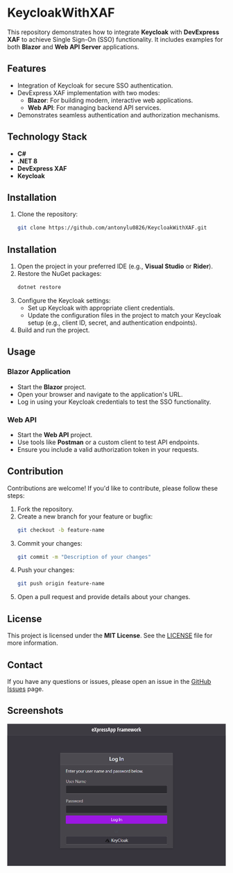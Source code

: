 # KeycloakWithXAF

This repository demonstrates how to integrate **Keycloak** with **DevExpress XAF** to achieve Single Sign-On (SSO) functionality. It includes examples for both **Blazor** and **Web API Server** applications.

## Features

- Integration of Keycloak for secure SSO authentication.
- DevExpress XAF implementation with two modes:
  - **Blazor**: For building modern, interactive web applications.
  - **Web API**: For managing backend API services.
- Demonstrates seamless authentication and authorization mechanisms.

## Technology Stack

- **C#**
- **.NET 8**
- **DevExpress XAF**
- **Keycloak**

## Installation

1. Clone the repository:
   ```bash
   git clone https://github.com/antonylu0826/KeycloakWithXAF.git

## Installation

1. Open the project in your preferred IDE (e.g., **Visual Studio** or **Rider**).
2. Restore the NuGet packages:
   ```bash
   dotnet restore
   ```
3. Configure the Keycloak settings:
   - Set up Keycloak with appropriate client credentials.
   - Update the configuration files in the project to match your Keycloak setup (e.g., client ID, secret, and authentication endpoints).
4. Build and run the project.

## Usage

### Blazor Application
- Start the **Blazor** project.
- Open your browser and navigate to the application's URL.
- Log in using your Keycloak credentials to test the SSO functionality.

### Web API
- Start the **Web API** project.
- Use tools like **Postman** or a custom client to test API endpoints.
- Ensure you include a valid authorization token in your requests.

## Contribution

Contributions are welcome! If you'd like to contribute, please follow these steps:

1. Fork the repository.
2. Create a new branch for your feature or bugfix:
   ```bash
   git checkout -b feature-name
   ```
3. Commit your changes:
   ```bash
   git commit -m "Description of your changes"
   ```
4. Push your changes:
   ```bash
   git push origin feature-name
   ```
5. Open a pull request and provide details about your changes.

## License

This project is licensed under the **MIT License**. See the [LICENSE](LICENSE) file for more information.

## Contact

If you have any questions or issues, please open an issue in the [GitHub Issues](https://github.com/antonylu0826/KeycloakWithXAF/issues) page.

## Screenshots

![image](https://github.com/antonylu0826/KeycloakWithXAF/blob/master/KeycloakWithXAF.gif)
